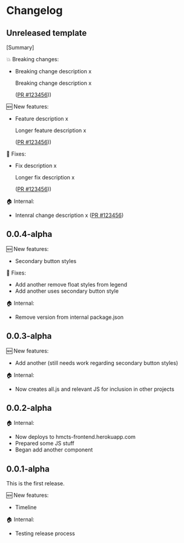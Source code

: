 # Changelog

## Unreleased template

[Summary]

💥 Breaking changes:

- Breaking change description x

  Breaking change description x

  ([PR #123456](https://github.com/hmcts/hmcts-frontend/pull/123456)))

🆕 New features:

- Feature description x

  Longer feature description x

  ([PR #123456](https://github.com/hmcts/hmcts-frontend/pull/123456)))

🔧 Fixes:

- Fix description x

  Longer fix description x

  ([PR #123456](https://github.com/hmcts/hmcts-frontend/pull/123456)))

🏠 Internal:

- Intenral change description x
  ([PR #123456](https://github.com/hmcts/hmcts-frontend/pull/123456))

## 0.0.4-alpha

🆕 New features:

- Secondary button styles

🔧 Fixes:

- Add another remove float styles from legend
- Add another uses secondary button style

🏠 Internal:

- Remove version from internal package.json

## 0.0.3-alpha

🆕 New features:

- Add another (still needs work regarding secondary button styles)

🏠 Internal:

- Now creates all.js and relevant JS for inclusion in other projects

## 0.0.2-alpha

🏠 Internal:

- Now deploys to hmcts-frontend.herokuapp.com
- Prepared some JS stuff
- Began add another component

## 0.0.1-alpha

This is the first release.

🆕 New features:

- Timeline

🏠 Internal:

- Testing release process
